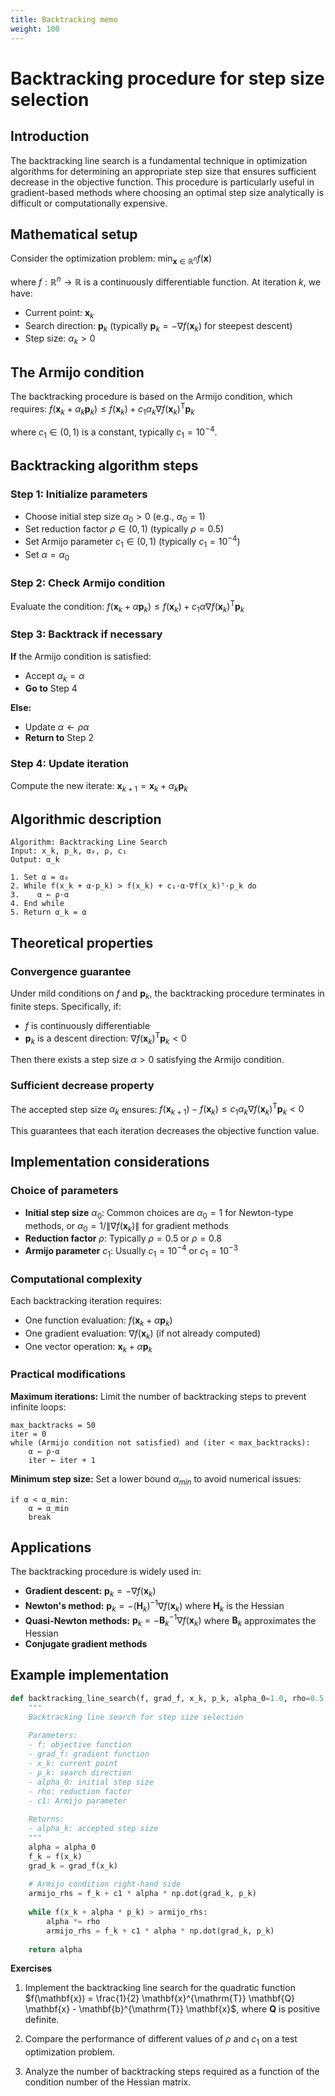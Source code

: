 ```yaml
---
title: Backtracking memo
weight: 100
---
```


# Backtracking procedure for step size selection

## Introduction

The backtracking line search is a fundamental technique in optimization algorithms for determining an appropriate step size that ensures sufficient decrease in the objective function. This procedure is particularly useful in gradient-based methods where choosing an optimal step size analytically is difficult or computationally expensive.

## Mathematical setup

Consider the optimization problem:
$\min_{\mathbf{x} \in \mathbb{R}^n} f(\mathbf{x})$

where $f: \mathbb{R}^n \to \mathbb{R}$ is a continuously differentiable function. At iteration $k$, we have:
- Current point: $\mathbf{x}_k$
- Search direction: $\mathbf{p}_k$ (typically $\mathbf{p}_k = -\nabla f(\mathbf{x}_k)$ for steepest descent)
- Step size: $\alpha_k > 0$

## The Armijo condition

The backtracking procedure is based on the Armijo condition, which requires:
$f(\mathbf{x}_k + \alpha_k \mathbf{p}_k) \leq f(\mathbf{x}_k) + c_1 \alpha_k \nabla f(\mathbf{x}_k)^{\mathrm{T}} \mathbf{p}_k$

where $c_1 \in (0, 1)$ is a constant, typically $c_1 = 10^{-4}$.

## Backtracking algorithm steps

### Step 1: Initialize parameters
- Choose initial step size $\alpha_0 > 0$ (e.g., $\alpha_0 = 1$)
- Set reduction factor $\rho \in (0, 1)$ (typically $\rho = 0.5$)
- Set Armijo parameter $c_1 \in (0, 1)$ (typically $c_1 = 10^{-4}$)
- Set $\alpha = \alpha_0$

### Step 2: Check Armijo condition
Evaluate the condition:
$f(\mathbf{x}_k + \alpha \mathbf{p}_k) \leq f(\mathbf{x}_k) + c_1 \alpha \nabla f(\mathbf{x}_k)^{\mathrm{T}} \mathbf{p}_k$

### Step 3: Backtrack if necessary
**If** the Armijo condition is satisfied:
- Accept $\alpha_k = \alpha$
- **Go to** Step 4

**Else:**
- Update $\alpha \leftarrow \rho \alpha$
- **Return to** Step 2

### Step 4: Update iteration
Compute the new iterate:
$\mathbf{x}_{k+1} = \mathbf{x}_k + \alpha_k \mathbf{p}_k$

## Algorithmic description

```
Algorithm: Backtracking Line Search
Input: x_k, p_k, α₀, ρ, c₁
Output: α_k

1. Set α = α₀
2. While f(x_k + α·p_k) > f(x_k) + c₁·α·∇f(x_k)ᵀ·p_k do
3.    α ← ρ·α
4. End while  
5. Return α_k = α
```

## Theoretical properties

### Convergence guarantee
Under mild conditions on $f$ and $\mathbf{p}_k$, the backtracking procedure terminates in finite steps. Specifically, if:
- $f$ is continuously differentiable
- $\mathbf{p}_k$ is a descent direction: $\nabla f(\mathbf{x}_k)^{\mathrm{T}} \mathbf{p}_k < 0$

Then there exists a step size $\alpha > 0$ satisfying the Armijo condition.

### Sufficient decrease property
The accepted step size $\alpha_k$ ensures:
$f(\mathbf{x}_{k+1}) - f(\mathbf{x}_k) \leq c_1 \alpha_k \nabla f(\mathbf{x}_k)^{\mathrm{T}} \mathbf{p}_k < 0$

This guarantees that each iteration decreases the objective function value.

## Implementation considerations

### Choice of parameters
- **Initial step size** $\alpha_0$: Common choices are $\alpha_0 = 1$ for Newton-type methods, or $\alpha_0 = 1/\|\nabla f(\mathbf{x}_k)\|$ for gradient methods
- **Reduction factor** $\rho$: Typically $\rho = 0.5$ or $\rho = 0.8$
- **Armijo parameter** $c_1$: Usually $c_1 = 10^{-4}$ or $c_1 = 10^{-3}$

### Computational complexity
Each backtracking iteration requires:
- One function evaluation: $f(\mathbf{x}_k + \alpha \mathbf{p}_k)$  
- One gradient evaluation: $\nabla f(\mathbf{x}_k)$ (if not already computed)
- One vector operation: $\mathbf{x}_k + \alpha \mathbf{p}_k$

### Practical modifications

**Maximum iterations:** Limit the number of backtracking steps to prevent infinite loops:
```
max_backtracks = 50
iter = 0
while (Armijo condition not satisfied) and (iter < max_backtracks):
    α ← ρ·α
    iter ← iter + 1
```

**Minimum step size:** Set a lower bound $\alpha_{min}$ to avoid numerical issues:
```
if α < α_min:
    α = α_min
    break
```

## Applications

The backtracking procedure is widely used in:
- **Gradient descent:** $\mathbf{p}_k = -\nabla f(\mathbf{x}_k)$
- **Newton's method:** $\mathbf{p}_k = -(\mathbf{H}_k)^{-1} \nabla f(\mathbf{x}_k)$ where $\mathbf{H}_k$ is the Hessian
- **Quasi-Newton methods:** $\mathbf{p}_k = -\mathbf{B}_k^{-1} \nabla f(\mathbf{x}_k)$ where $\mathbf{B}_k$ approximates the Hessian
- **Conjugate gradient methods**

## Example implementation

```python
def backtracking_line_search(f, grad_f, x_k, p_k, alpha_0=1.0, rho=0.5, c1=1e-4):
    """
    Backtracking line search for step size selection
    
    Parameters:
    - f: objective function
    - grad_f: gradient function  
    - x_k: current point
    - p_k: search direction
    - alpha_0: initial step size
    - rho: reduction factor
    - c1: Armijo parameter
    
    Returns:
    - alpha_k: accepted step size
    """
    alpha = alpha_0
    f_k = f(x_k)
    grad_k = grad_f(x_k)
    
    # Armijo condition right-hand side
    armijo_rhs = f_k + c1 * alpha * np.dot(grad_k, p_k)
    
    while f(x_k + alpha * p_k) > armijo_rhs:
        alpha *= rho
        armijo_rhs = f_k + c1 * alpha * np.dot(grad_k, p_k)
    
    return alpha
```

**Exercises**

1. Implement the backtracking line search for the quadratic function $f(\mathbf{x}) = \frac{1}{2} \mathbf{x}^{\mathrm{T}} \mathbf{Q} \mathbf{x} - \mathbf{b}^{\mathrm{T}} \mathbf{x}$, where $\mathbf{Q}$ is positive definite.

2. Compare the performance of different values of $\rho$ and $c_1$ on a test optimization problem.

3. Analyze the number of backtracking steps required as a function of the condition number of the Hessian matrix.
